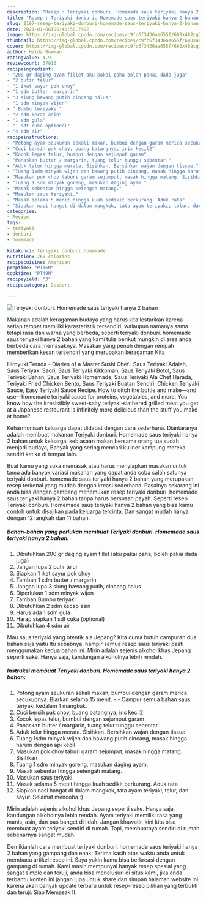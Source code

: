 ```yaml
---
description: "Resep : Teriyaki donburi. Homemade saus teriyaki hanya 2 bahan teraktual"
title: "Resep : Teriyaki donburi. Homemade saus teriyaki hanya 2 bahan teraktual"
slug: 2197-resep-teriyaki-donburi-homemade-saus-teriyaki-hanya-2-bahan-teraktual
date: 2021-01-06T05:46:56.799Z
image: https://img-global.cpcdn.com/recipes/c9fc6f3436ae655f/680x482cq70/teriyaki-donburi-homemade-saus-teriyaki-hanya-2-bahan-foto-resep-utama.jpg
thumbnail: https://img-global.cpcdn.com/recipes/c9fc6f3436ae655f/680x482cq70/teriyaki-donburi-homemade-saus-teriyaki-hanya-2-bahan-foto-resep-utama.jpg
cover: https://img-global.cpcdn.com/recipes/c9fc6f3436ae655f/680x482cq70/teriyaki-donburi-homemade-saus-teriyaki-hanya-2-bahan-foto-resep-utama.jpg
author: Hilda Bowman
ratingvalue: 4.9
reviewcount: 37916
recipeingredient:
- "200 gr daging ayam fillet aku pakai paha boleh pakai dada juga"
- "2 butir telur"
- "1 ikat sayur pok choy"
- "1 sdm butter  margarin"
- "3 siung bawang putih cincang halus"
- "1 sdm minyak wijen"
- " Bumbu teriyaki "
- "2 sdm kecap asin"
- "1 sdm gula"
- "1 sdt cuka optional"
- "4 sdm air"
recipeinstructions:
- "Potong ayam seukuran sekali makan, bumbui dengan garam merica secukupnya. Biarkan selama 15 menit.  Campur semua bahan saus teriyaki kedalam 1 mangkuk."
- "Cuci bersih pak choy, buang batangnya, iris kecil2"
- "Kocok lepas telur, bumbui dengan sejumput garam"
- "Panaskan butter / margarin, tuang telur tunggu sebentar."
- "Aduk telur hingga merata. Sisihkan. Bersihkan wajan dengan tissue."
- "Tuang 1sdm minyak wijen dan bawang putih cincang, masak hingga harum dengan api kecil"
- "Masukan pok choy taburi garam sejumput, masak hingga matang. Sisihkan"
- "Tuang 1 sdm minyak goreng, masukan daging ayam."
- "Masak sebentar hingga setengah matang."
- "Masukan saus teriyaki."
- "Masak selama 5 menit hingga kuah sedikit berkurang. Aduk rata"
- "Siapkan nasi hangat di dalam mangkok, tata ayam teriyaki, telur, dan sayur. Selamat mencoba :)"
categories:
- Recipe
tags:
- teriyaki
- donburi
- homemade

katakunci: teriyaki donburi homemade 
nutrition: 260 calories
recipecuisine: American
preptime: "PT16M"
cooktime: "PT49M"
recipeyield: "3"
recipecategory: Dessert

---
```



![Teriyaki donburi. Homemade saus teriyaki hanya 2 bahan](https://img-global.cpcdn.com/recipes/c9fc6f3436ae655f/680x482cq70/teriyaki-donburi-homemade-saus-teriyaki-hanya-2-bahan-foto-resep-utama.jpg)

Makanan adalah keragaman budaya yang harus kita lestarikan karena setiap tempat memiliki karasteristik tersendiri, walaupun namanya sama tetapi rasa dan warna yang berbeda, seperti teriyaki donburi. homemade saus teriyaki hanya 2 bahan yang kami tulis berikut mungkin di area anda berbeda cara memasaknya. Masakan yang penuh dengan rempah memberikan kesan tersendiri yang merupakan keragaman Kita

Hiroyuki Terada - Diaries of a Master Sushi Chef.. Saus Teriyaki Adalah, Saus Teriyaki Saori, Saus Teriyaki Kikkoman, Saus Teriyaki Botol, Saus Teriyaki Bahan, Saus Teriyaki Homemade, Saus Teriyaki Ala Chef Harada, Teriyaki Fried Chicken Bento, Saus Teriyaki Buatan Sendiri, Chicken Teriyaki Sauce, Easy Teriyaki Sauce Recipe. How to ditch the bottle and make—and use—homemade teriyaki sauce for proteins, vegetables, and more. You know how the irresistibly sweet-salty teriyaki-slathered grilled meat you get at a Japanese restaurant is infinitely more delicious than the stuff you make at home?

Keharmonisan keluarga dapat didapat dengan cara sederhana. Diantaranya adalah membuat makanan Teriyaki donburi. Homemade saus teriyaki hanya 2 bahan untuk keluarga. kebiasaan makan bersama orang tua sudah menjadi budaya, Banyak yang sering mencari kuliner kampung mereka sendiri ketika di tempat lain.

Buat kamu yang suka memasak atau harus menyiapkan masakan untuk tamu ada banyak variasi makanan yang dapat anda coba salah satunya teriyaki donburi. homemade saus teriyaki hanya 2 bahan yang merupakan resep terkenal yang mudah dengan kreasi sederhana. Pasalnya sekarang ini anda bisa dengan gampang menemukan resep teriyaki donburi. homemade saus teriyaki hanya 2 bahan tanpa harus bersusah payah.
Seperti resep Teriyaki donburi. Homemade saus teriyaki hanya 2 bahan yang bisa kamu contoh untuk disajikan pada keluarga tercinta. Dan sangat mudah hanya dengan 12 langkah dan 11 bahan.


<!--inarticleads1-->

##### Bahan-bahan yang perlukan membuat Teriyaki donburi. Homemade saus teriyaki hanya 2 bahan:

1. Dibutuhkan 200 gr daging ayam fillet (aku pakai paha, boleh pakai dada juga)
1. Jangan lupa 2 butir telur
1. Siapkan 1 ikat sayur pok choy
1. Tambah 1 sdm butter / margarin
1. Jangan lupa 3 siung bawang putih, cincang halus
1. Diperlukan 1 sdm minyak wijen
1. Tambah  Bumbu teriyaki :
1. Dibutuhkan 2 sdm kecap asin
1. Harus ada 1 sdm gula
1. Harap siapkan 1 sdt cuka (optional)
1. Dibutuhkan 4 sdm air


Mau saus teriyaki yang otentik ala Jepang? Kita cuma butuh campuran dua bahan saja yaitu Itu sebabnya, hampir semua resep saus teriyaki pasti menggunakan kedua bahan ini. Mirin adalah sejenis alkohol khas Jepang seperti sake. Hanya saja, kandungan alkoholnya lebih rendah. 

<!--inarticleads2-->

##### Instruksi membuat  Teriyaki donburi. Homemade saus teriyaki hanya 2 bahan:

1. Potong ayam seukuran sekali makan, bumbui dengan garam merica secukupnya. Biarkan selama 15 menit. -  - Campur semua bahan saus teriyaki kedalam 1 mangkuk.
1. Cuci bersih pak choy, buang batangnya, iris kecil2
1. Kocok lepas telur, bumbui dengan sejumput garam
1. Panaskan butter / margarin, tuang telur tunggu sebentar.
1. Aduk telur hingga merata. Sisihkan. Bersihkan wajan dengan tissue.
1. Tuang 1sdm minyak wijen dan bawang putih cincang, masak hingga harum dengan api kecil
1. Masukan pok choy taburi garam sejumput, masak hingga matang. Sisihkan
1. Tuang 1 sdm minyak goreng, masukan daging ayam.
1. Masak sebentar hingga setengah matang.
1. Masukan saus teriyaki.
1. Masak selama 5 menit hingga kuah sedikit berkurang. Aduk rata
1. Siapkan nasi hangat di dalam mangkok, tata ayam teriyaki, telur, dan sayur. Selamat mencoba :)


Mirin adalah sejenis alkohol khas Jepang seperti sake. Hanya saja, kandungan alkoholnya lebih rendah. Ayam teriyaki memiliki rasa yang manis, asin, dan pas banget di lidah. Jangan khawatir, kini kita bisa membuat ayam teriyaki sendiri di rumah. Tapi, membuatnya sendiri di rumah sebenarnya sangat mudah. 

Demikianlah cara membuat teriyaki donburi. homemade saus teriyaki hanya 2 bahan yang gampang dan enak. Terima kasih atas waktu anda untuk membaca artikel resep ini. Saya yakin kamu bisa berkreasi dengan gampang di rumah. Kami masih mempunyai banyak resep spesial yang sangat simple dan teruji, anda bisa menelusuri di situs kami, jika anda terbantu konten ini jangan lupa untuk share dan simpan halaman website ini karena akan banyak update terbaru untuk resep-resep pilihan yang terbukti dan teruji. Siap Memasak !!. 
